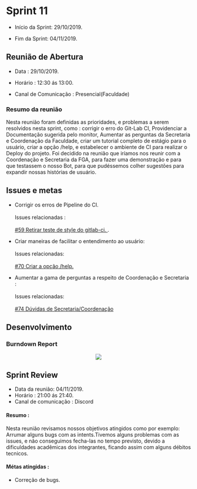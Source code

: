 

# Sprint 11

- Início da Sprint: 29/10/2019.

- Fim da Sprint: 04/11/2019.


## Reunião de Abertura

-   Data : 29/10/2019.
    
-   Horário : 12:30 ás 13:00.
    
-   Canal de Comunicação : Presencial(Faculdade)
    

 

### Resumo da reunião

Nesta reunião foram definidas as prioridades, e problemas a serem resolvidos nesta sprint, como : corrigir o erro do Git-Lab CI, Providenciar a Documentação sugerida pelo monitor, Aumentar as perguntas da Secretaria e Coordenação da Faculdade, criar um tutorial completo de estágio para o usuário, criar a opção /help, e estabelecer o ambiente de CI para realizar o Deploy do projeto. Foi decidido na reunião que iríamos nos reunir com a Coordenação e Secretaria da FGA, para fazer uma demonstração e para que testassem o nosso Bot, para que pudéssemos colher sugestões para expandir nossas histórias de usuário.


## Issues e metas

- Corrigir os erros de Pipeline do CI.<br><br>Issues relacionadas :  <br><br>[#59 Retirar teste de style do gitlab-ci. ](https://github.com/fga-eps-mds/2019.2-Chatbot-Nilo/issues/59).

- Criar maneiras de facilitar o entendimento ao usuário:<br><br>Issues relacionadas: <br><br>[#70 Criar a opção /help.](https://github.com/fga-eps-mds/2019.2-Chatbot-Nilo/issues/70)

-  Aumentar a gama de perguntas a respeito de Coordenação e Secretaria :<br><br>Issues relacionadas:<br><br>[#74 Dúvidas de Secretaria/Coordenação](https://github.com/fga-eps-mds/2019.2-Chatbot-Nilo/issues/74)
 

## Desenvolvimento


### Burndown Report

<p align="center" >
	<img src="../docs/métricas/Burndown_Report/burndown_sprint10.png">
	<br/>
	</p>



## Sprint Review

  - Data da reunião: 04/11/2019.
  - Horário : 21:00 ás 21:40.
  -  Canal de comunicação : Discord

#### Resumo :  

Nesta reunião revisamos nossos objetivos atingidos como por exemplo:  Arrumar alguns bugs com as intents.Tivemos alguns problemas com as issues, e não conseguimos fecha-las no tempo previsto, devido a dificuldades acadêmicas dos integrantes, ficando assim com alguns débitos tecnicos.


#### Métas atingidas :

- Correção de bugs.


